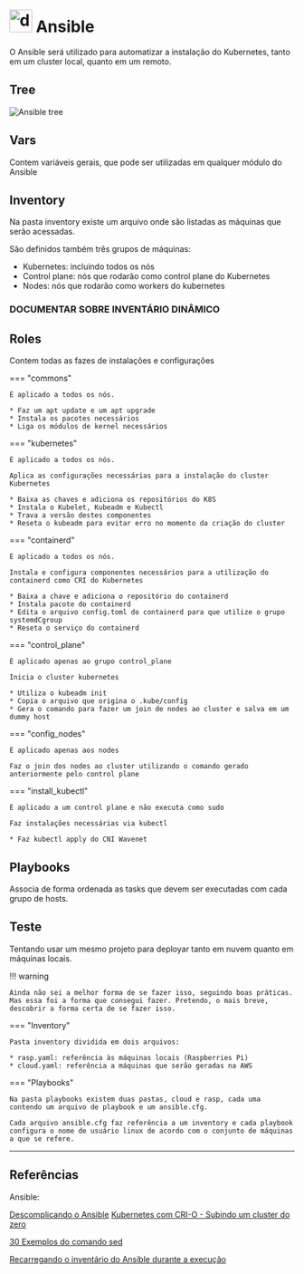 # <img src="../../images/ansible-logo.png" alt="drawing" width="40"/> Ansible

O Ansible será utilizado para automatizar a instalação do Kubernetes, tanto em um cluster local, quanto em um remoto.

## Tree

![Ansible tree](../images/ansible-tree.png)

## Vars

Contem variáveis gerais, que pode ser utilizadas em qualquer módulo do Ansible

## Inventory

Na pasta inventory existe um arquivo onde são listadas as máquinas que serão acessadas.

São definidos também três grupos de máquinas:

* Kubernetes: incluindo todos os nós
* Control plane: nós que rodarão como control plane do Kubernetes
* Nodes: nós que rodarão como workers do kubernetes

### DOCUMENTAR SOBRE INVENTÁRIO DINÂMICO


## Roles

Contem todas as fazes de instalações e configurações

=== "commons"

    É aplicado a todos os nós.

    * Faz um apt update e um apt upgrade 
    * Instala os pacotes necessários
    * Liga os módulos de kernel necessários

=== "kubernetes"

    É aplicado a todos os nós.

    Aplica as configurações necessárias para a instalação do cluster Kubernetes

    * Baixa as chaves e adiciona os repositórios do K8S
    * Instala o Kubelet, Kubeadm e Kubectl
    * Trava a versão destes componentes
    * Reseta o kubeadm para evitar erro no momento da criação do cluster

=== "containerd"

    É aplicado a todos os nós.

    Instala e configura componentes necessários para a utilização do containerd como CRI do Kubernetes

    * Baixa a chave e adiciona o repositório do containerd
    * Instala pacote do containerd
    * Edita o arquivo config.toml do containerd para que utilize o grupo systemdCgroup
    * Reseta o serviço do containerd

=== "control_plane"

    É aplicado apenas ao grupo control_plane

    Inicia o cluster kubernetes

    * Utiliza o kubeadm init
    * Copia o arquivo que origina o .kube/config
    * Gera o comando para fazer um join de nodes ao cluster e salva em um dummy host

=== "config_nodes"

    É aplicado apenas aos nodes

    Faz o join dos nodes ao cluster utilizando o comando gerado anteriormente pelo control plane

=== "install_kubectl"

    É aplicado a um control plane e não executa como sudo

    Faz instalações necessárias via kubectl

    * Faz kubectl apply do CNI Wavenet

## Playbooks

Associa de forma ordenada as tasks que devem ser executadas com cada grupo de hosts.

## Teste

Tentando usar um mesmo projeto para deployar tanto em nuvem quanto em máquinas locais.

!!! warning

    Ainda não sei a melhor forma de se fazer isso, seguindo boas práticas. Mas essa foi a forma que consegui fazer. Pretendo, o mais breve, descobrir a forma certa de se fazer isso.

=== "Inventory"

    Pasta inventory dividida em dois arquivos:

    * rasp.yaml: referência às máquinas locais (Raspberries Pi)
    * cloud.yaml: referência a máquinas que serão geradas na AWS

=== "Playbooks"

    Na pasta playbooks existem duas pastas, cloud e rasp, cada uma contendo um arquivo de playbook e um ansible.cfg.

    Cada arquivo ansible.cfg faz referência a um inventory e cada playbook configura o nome de usuário linux de acordo com o conjunto de máquinas a que se refere.

---

## Referências

Ansible:

[Descomplicando o Ansible](https://www.linuxtips.io/course/descomplicando-o-ansible)
[Kubernetes com CRI-O - Subindo um cluster do zero](https://www.youtube.com/watch?v=3jS25eLz9mY&t=2125s&ab_channel=MatheusFidelis)

[30 Exemplos do comando sed](https://terminalroot.com.br/2015/07/30-exemplos-do-comando-sed-com-regex.html)

[Recarregando o inventário do Ansible durante a execução](https://dev.to/stefanomartins/recarregando-o-inventario-do-ansible-durante-a-execucao-5ghm)
